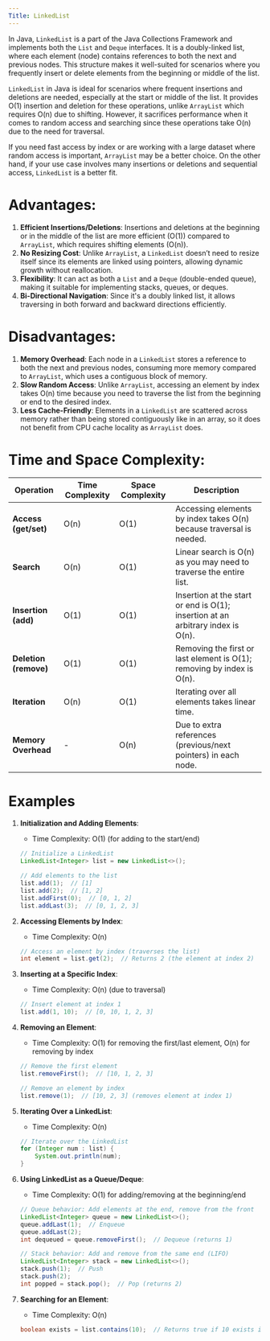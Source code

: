 ```yaml
---
Title: LinkedList
---
```


In Java, `LinkedList` is a part of the Java Collections Framework and implements both the `List` and `Deque` interfaces.
It is a doubly-linked list, where each element (node) contains references to both the next and previous nodes. This
structure makes it well-suited for scenarios where you frequently insert or delete elements from the beginning or middle
of the list.

`LinkedList` in Java is ideal for scenarios where frequent insertions and deletions are needed, especially at the start
or middle of the list. It provides O(1) insertion and deletion for these operations, unlike `ArrayList` which requires
O(n) due to shifting. However, it sacrifices performance when it comes to random access and searching since these
operations take O(n) due to the need for traversal.

If you need fast access by index or are working with a large dataset where random access is important, `ArrayList` may
be a better choice. On the other hand, if your use case involves many insertions or deletions and sequential
access, `LinkedList` is a better fit.

# Advantages:

1. **Efficient Insertions/Deletions**: Insertions and deletions at the beginning or in the middle of the list are more
   efficient (O(1)) compared to `ArrayList`, which requires shifting elements (O(n)).
2. **No Resizing Cost**: Unlike `ArrayList`, a `LinkedList` doesn’t need to resize itself since its elements are linked
   using pointers, allowing dynamic growth without reallocation.
3. **Flexibility**: It can act as both a `List` and a `Deque` (double-ended queue), making it suitable for implementing
   stacks, queues, or deques.
4. **Bi-Directional Navigation**: Since it's a doubly linked list, it allows traversing in both forward and backward
   directions efficiently.

# Disadvantages:

1. **Memory Overhead**: Each node in a `LinkedList` stores a reference to both the next and previous nodes, consuming
   more memory compared to `ArrayList`, which uses a contiguous block of memory.
2. **Slow Random Access**: Unlike `ArrayList`, accessing an element by index takes O(n) time because you need to
   traverse the list from the beginning or end to the desired index.
3. **Less Cache-Friendly**: Elements in a `LinkedList` are scattered across memory rather than being stored contiguously
   like in an array, so it does not benefit from CPU cache locality as `ArrayList` does.

# Time and Space Complexity:

| Operation             | Time Complexity | Space Complexity | Description                                                                     |
|-----------------------|-----------------|------------------|---------------------------------------------------------------------------------|
| **Access (get/set)**  | O(n)            | O(1)             | Accessing elements by index takes O(n) because traversal is needed.             |
| **Search**            | O(n)            | O(1)             | Linear search is O(n) as you may need to traverse the entire list.              |
| **Insertion (add)**   | O(1)            | O(1)             | Insertion at the start or end is O(1); insertion at an arbitrary index is O(n). |
| **Deletion (remove)** | O(1)            | O(1)             | Removing the first or last element is O(1); removing by index is O(n).          |
| **Iteration**         | O(n)            | O(1)             | Iterating over all elements takes linear time.                                  |
| **Memory Overhead**   | -               | O(n)             | Due to extra references (previous/next pointers) in each node.                  |

# Examples

1. **Initialization and Adding Elements**:
    - Time Complexity: O(1) (for adding to the start/end)
   ```java
   // Initialize a LinkedList
   LinkedList<Integer> list = new LinkedList<>();
   
   // Add elements to the list
   list.add(1);  // [1]
   list.add(2);  // [1, 2]
   list.addFirst(0);  // [0, 1, 2]
   list.addLast(3);  // [0, 1, 2, 3]
   ```

2. **Accessing Elements by Index**:
    - Time Complexity: O(n)
   ```java
   // Access an element by index (traverses the list)
   int element = list.get(2);  // Returns 2 (the element at index 2)
   ```

3. **Inserting at a Specific Index**:
    - Time Complexity: O(n) (due to traversal)
   ```java
   // Insert element at index 1
   list.add(1, 10);  // [0, 10, 1, 2, 3]
   ```

4. **Removing an Element**:
    - Time Complexity: O(1) for removing the first/last element, O(n) for removing by index
   ```java
   // Remove the first element
   list.removeFirst();  // [10, 1, 2, 3]
   
   // Remove an element by index
   list.remove(1);  // [10, 2, 3] (removes element at index 1)
   ```

5. **Iterating Over a LinkedList**:
    - Time Complexity: O(n)
   ```java
   // Iterate over the LinkedList
   for (Integer num : list) {
       System.out.println(num);
   }
   ```

6. **Using LinkedList as a Queue/Deque**:
    - Time Complexity: O(1) for adding/removing at the beginning/end
   ```java
   // Queue behavior: Add elements at the end, remove from the front
   LinkedList<Integer> queue = new LinkedList<>();
   queue.addLast(1);  // Enqueue
   queue.addLast(2);
   int dequeued = queue.removeFirst();  // Dequeue (returns 1)
   
   // Stack behavior: Add and remove from the same end (LIFO)
   LinkedList<Integer> stack = new LinkedList<>();
   stack.push(1);  // Push
   stack.push(2);
   int popped = stack.pop();  // Pop (returns 2)
   ```

7. **Searching for an Element**:
    - Time Complexity: O(n)
   ```java
   boolean exists = list.contains(10);  // Returns true if 10 exists in the list
   ```
